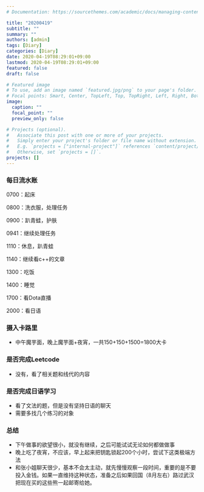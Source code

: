 ```yaml
---
# Documentation: https://sourcethemes.com/academic/docs/managing-content/

title: "20200419"
subtitle: ""
summary: ""
authors: [admin]
tags: [Diary]
categories: [Diary]
date: 2020-04-19T08:29:01+09:00
lastmod: 2020-04-19T08:29:01+09:00
featured: false
draft: false

# Featured image
# To use, add an image named `featured.jpg/png` to your page's folder.
# Focal points: Smart, Center, TopLeft, Top, TopRight, Left, Right, BottomLeft, Bottom, BottomRight.
image:
  caption: ""
  focal_point: ""
  preview_only: false

# Projects (optional).
#   Associate this post with one or more of your projects.
#   Simply enter your project's folder or file name without extension.
#   E.g. `projects = ["internal-project"]` references `content/project/deep-learning/index.md`.
#   Otherwise, set `projects = []`.
projects: []
---
```


### 每日流水账

0700：起床

0800：洗衣服，处理任务

0900：趴青蛙，护肤

0941：继续处理任务

1110：休息，趴青蛙

1140：继续看c++的文章

1300：吃饭

1400：睡觉

1700：看Dota直播

2000：看日语

### 摄入卡路里

- 中午魔芋面，晚上魔芋面+夜宵，一共150+150+1500=1800大卡

### 是否完成Leetcode

- 没有，看了相关题和线代的内容

### 是否完成日语学习

- 看了文法的题，但是没有坚持日语的聊天
- 需要多找几个练习的对象

### 总结

- 下午做事的欲望很小，就没有继续，之后可能试试无论如何都做做事
- 晚上吃了夜宵，不应该，早上起来把钥匙锁起200个小时，尝试下这类极端方法
- 和张小姐聊天很少，基本不会太主动，就先慢慢观察一段时间，重要的是不要投入金钱。如果一直维持这种状态，准备之后如果回国（8月左右）路过武汉把现在买的这些熊一起邮寄给她。
